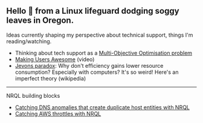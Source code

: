

Hello 👋 from a Linux lifeguard dodging soggy leaves in Oregon. 
----------------------------------------------------------

Ideas currently shaping my perspective about technical support, things I'm reading/watching.

* Thinking about tech support as a [Multi-Objective Optimisation problem](https://codemonk.io/blog/a-gentle-introduction-to-multi-objective-optimization/)
* [Making Users Awesome](https://www.youtube.com/watch?v=r4dNaflEgP4) (video)
* [Jevons paradox](https://en.wikipedia.org/wiki/Jevons_paradox): Why don't efficiency gains lower resource consumption? Especially with computers? It's so weird! Here's an imperfect theory (wikipedia)
----------------------------------------------------------
NRQL building blocks

* [Catching DNS anomalies that create duplicate host entities with NRQL](https://gist.github.com/bibliobrisa/5e9f373663107fad2efd9d53dbe489d6)
* [Catching AWS throttles with NRQL](https://gist.github.com/bibliobrisa/cab9f4e98af587543143fc7abce4cd7d)
